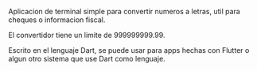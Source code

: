 Aplicacion de terminal simple para convertir numeros a letras, util para cheques o informacion fiscal.

El convertidor tiene un limite de 999999999.99. 

Escrito en el lenguaje Dart, se puede usar para apps hechas con Flutter o algun otro sistema que use Dart como lenguaje.
